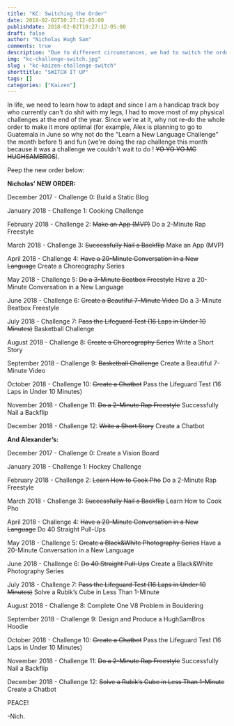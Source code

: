 ```yaml
---
title: "KC: Switching the Order"
date: 2018-02-02T10:27:12-05:00
publishdate: 2018-02-02T10:27:12-05:00
draft: false
author: "Nicholas Hugh Sam"
comments: true
description: "Due to different circumstances, we had to switch the order of our challenges."
img: "kc-challenge-switch.jpg"
slug : "kc-kaizen-challenge-switch"
shorttitle: "SWITCH IT UP"
tags: []
categories: ["Kaizen"]
---
```

In life, we need to learn how to adapt and since I am a handicap track boy who currently can't do shit with my legs, I had to move most
of my physical challenges at the end of the year. Since we're at it, why not re-do the whole order to make it more optimal (for example, Alex is planning to go to Guatemala in June so why not do the "Learn a New Language Challenge" the month before !) and fun (we're doing the rap challenge this month because it was a challenge we couldn't wait to do ! ~~YO YO YO MC HUGHSAMBROS~~).

Peep the new order below:

**Nicholas’ NEW ORDER:**

December 2017 - Challenge 0: Build a Static Blog

January 2018 - Challenge 1: Cooking Challenge

February 2018 - Challenge 2: ~~Make an App (MVP)~~ Do a 2-Minute Rap Freestyle

March 2018 - Challenge 3: ~~Successfully Nail a Backflip~~ Make an App (MVP)

April 2018 - Challenge 4: ~~Have a 20-Minute Conversation in a New Language~~ Create a Choreography Series

May 2018 - Challenge 5: ~~Do a 3-Minute Beatbox Freestyle~~ Have a 20-Minute Conversation in a New Language

June 2018 - Challenge 6: ~~Create a Beautiful 7-Minute Video~~ Do a 3-Minute Beatbox Freestyle

July 2018 - Challenge 7: ~~Pass the Lifeguard Test (16 Laps in Under 10 Minutes)~~ Basketball Challenge

August 2018 - Challenge 8: ~~Create a Choreography Series~~ Write a Short Story

September 2018 - Challenge 9: ~~Basketball Challenge~~ Create a Beautiful 7-Minute Video

October 2018 - Challenge 10: ~~Create a Chatbot~~ Pass the Lifeguard Test (16 Laps in Under 10 Minutes)

November 2018 - Challenge 11: ~~Do a 2-Minute Rap Freestyle~~ Successfully Nail a Backflip

December 2018 - Challenge 12: ~~Write a Short Story~~ Create a Chatbot

**And Alexander’s:**

December 2017 - Challenge 0: Create a Vision Board

January 2018 - Challenge 1: Hockey Challenge

February 2018 - Challenge 2: ~~Learn How to Cook Pho~~ Do a 2-Minute Rap Freestyle

March 2018 - Challenge 3: ~~Successfully Nail a Backflip~~ Learn How to Cook Pho

April 2018 - Challenge 4: ~~Have a 20-Minute Conversation in a New Language~~ Do 40 Straight Pull-Ups

May 2018 - Challenge 5: ~~Create a Black&White Photography Series~~ Have a 20-Minute Conversation in a New Language

June 2018 - Challenge 6: ~~Do 40 Straight Pull-Ups~~ Create a Black&White Photography Series

July 2018 - Challenge 7:  ~~Pass the Lifeguard Test (16 Laps in Under 10 Minutes)~~ Solve a Rubik’s Cube in Less Than 1-Minute

August 2018 - Challenge 8: Complete One V8 Problem in Bouldering

September 2018 - Challenge 9: Design and Produce a HughSamBros Hoodie

October 2018 - Challenge 10:  ~~Create a Chatbot~~ Pass the Lifeguard Test (16 Laps in Under 10 Minutes)

November 2018 - Challenge 11:  ~~Do a 2-Minute Rap Freestyle~~ Successfully Nail a Backflip

December 2018 - Challenge 12: ~~Solve a Rubik’s Cube in Less Than 1-Minute~~ Create a Chatbot

PEACE!

-Nich.

